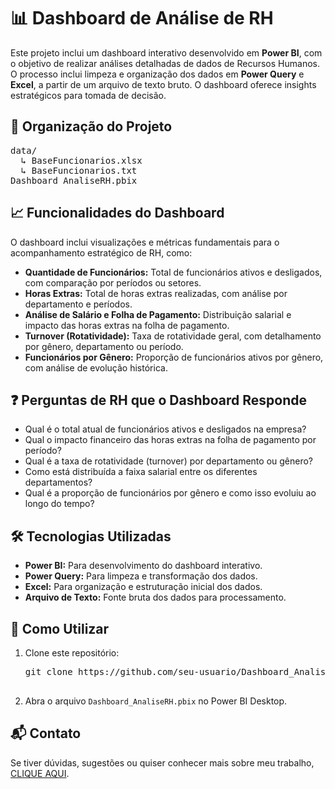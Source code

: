 <h1>📊 Dashboard de Análise de RH</h1>
<p>
  Este projeto inclui um dashboard interativo desenvolvido em <b>Power BI</b>, com o objetivo de realizar análises detalhadas de dados de Recursos Humanos. 
  O processo inclui limpeza e organização dos dados em <b>Power Query</b> e <b>Excel</b>, a partir de um arquivo de texto bruto. 
  O dashboard oferece insights estratégicos para tomada de decisão.
</p>

<h2>📂 Organização do Projeto</h2>
<pre>
data/
  ↳ BaseFuncionarios.xlsx
  ↳ BaseFuncionarios.txt
Dashboard_AnaliseRH.pbix
</pre>

<h2>📈 Funcionalidades do Dashboard</h2>
<p>
  O dashboard inclui visualizações e métricas fundamentais para o acompanhamento estratégico de RH, como:
</p>
<ul>
  <li><b>Quantidade de Funcionários:</b> Total de funcionários ativos e desligados, com comparação por períodos ou setores.</li>
  <li><b>Horas Extras:</b> Total de horas extras realizadas, com análise por departamento e períodos.</li>
  <li><b>Análise de Salário e Folha de Pagamento:</b> Distribuição salarial e impacto das horas extras na folha de pagamento.</li>
  <li><b>Turnover (Rotatividade):</b> Taxa de rotatividade geral, com detalhamento por gênero, departamento ou período.</li>
  <li><b>Funcionários por Gênero:</b> Proporção de funcionários ativos por gênero, com análise de evolução histórica.</li>
</ul>

<h2>❓ Perguntas de RH que o Dashboard Responde</h2>
<ul>
  <li>Qual é o total atual de funcionários ativos e desligados na empresa?</li>
  <li>Qual o impacto financeiro das horas extras na folha de pagamento por período?</li>
  <li>Qual é a taxa de rotatividade (turnover) por departamento ou gênero?</li>
  <li>Como está distribuída a faixa salarial entre os diferentes departamentos?</li>
  <li>Qual é a proporção de funcionários por gênero e como isso evoluiu ao longo do tempo?</li>
</ul>

<h2>🛠️ Tecnologias Utilizadas</h2>
<ul>
  <li><b>Power BI:</b> Para desenvolvimento do dashboard interativo.</li>
  <li><b>Power Query:</b> Para limpeza e transformação dos dados.</li>
  <li><b>Excel:</b> Para organização e estruturação inicial dos dados.</li>
  <li><b>Arquivo de Texto:</b> Fonte bruta dos dados para processamento.</li>
</ul>

<h2>🚀 Como Utilizar</h2>
<ol>
  <li>Clone este repositório:</li>
  <pre>
git clone https://github.com/seu-usuario/Dashboard_AnaliseRH.git
  </pre>
  <li>Abra o arquivo <code>Dashboard_AnaliseRH.pbix</code> no Power BI Desktop.</li>
</ol>

<h2>📬 Contato</h2>
<p>
  Se tiver dúvidas, sugestões ou quiser conhecer mais sobre meu trabalho, <a href="https://kaiquevfreitas.github.io/Site_Portifolio/">CLIQUE AQUI</a>.
</p>
